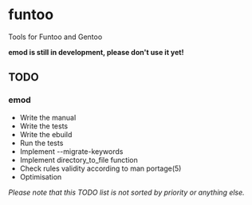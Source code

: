 funtoo
======

Tools for Funtoo and Gentoo

**emod is still in development, please don't use it yet!**

## TODO
### emod
 * Write the manual
 * Write the tests
 * Write the ebuild
 * Run the tests
 * Implement --migrate-keywords
 * Implement directory\_to\_file function
 * Check rules validity according to man portage(5)
 * Optimisation

*Please note that this TODO list is not sorted by priority or anything else.*

